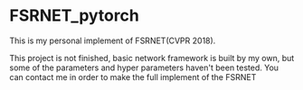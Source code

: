 # FSRNET_pytorch
This is my personal implement of FSRNET(CVPR 2018).

This project is not finished, basic network framework is built by my own, but some of the parameters and hyper parameters haven't been tested. You can contact me in order to make the full implement of the FSRNET
